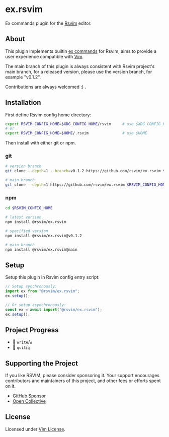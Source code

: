 # ex.rsvim

Ex commands plugin for the [Rsvim](https://github.com/rsvim/rsvim) editor.

## About

This plugin implements builtin [ex commands](https://vimhelp.org/index.txt.html#index.txt) for Rsvim, aims to provide a user experience compatible with [Vim](https://www.vim.org/).

The main branch of this plugin is always consistent with Rsvim project's main branch, for a released version, please use the version branch, for example "v0.1.2".

Contributions are always welcomed :) .

## Installation

First define Rsvim config home directory:

```bash
export RSVIM_CONFIG_HOME=$XDG_CONFIG_HOME/rsvim     # use $XDG_CONFIG_HOME
# or
export RSVIM_CONFIG_HOME=$HOME/.rsvim               # use $HOME
```

Then install with either git or npm.

### git

```bash
# version branch
git clone --depth=1 --branch=v0.1.2 https://github.com/rsvim/ex.rsvim $RSVIM_CONFIG_HOME/@rsvim/ex.rsvim

# main branch
git clone --depth=1 https://github.com/rsvim/ex.rsvim $RSVIM_CONFIG_HOME/@rsvim/ex.rsvim
```

### npm

```bash
cd $RSVIM_CONFIG_HOME

# latest version
npm install @rsvim/ex.rsvim

# specified version
npm install @rsvim/ex.rsvim@v0.1.2

# main branch
npm install @rsvim/ex.rsvim@main
```

## Setup

Setup this plugin in Rsvim config entry script:

```javascript
// Setup synchronously:
import ex from "@rsvim/ex.rsvim";
ex.setup();

// Or setup asynchronously:
const ex = await import("@rsvim/ex.rsvim");
ex.setup();
```

## Project Progress

- 🚧 `write`/`w`
- 🚧 `quit`/`q`

## Supporting the Project

If you like RSVIM, please consider sponsoring it. Your support encourages contributors and maintainers of this project, and other fees or efforts spent on it.

- [GitHub Sponsor](https://github.com/sponsors/rsvim)
- [Open Collective](https://opencollective.com/rsvim)

## License

Licensed under [Vim License](https://github.com/rsvim/ex.rsvim/blob/main/LICENSE.txt).
